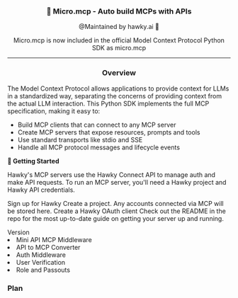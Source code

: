 <div align="center">

### 🪼  Micro.mcp - Auto build MCPs with APIs  
@Maintained by hawky.ai 🦅

Micro.mcp is now included in the official Model Context Protocol Python SDK as micro.mcp

---
</div>
<div align="left">
<div align="center">
<h3>
Overview
</h3>

</div>
The Model Context Protocol allows applications to provide context for LLMs in a standardized way, separating the concerns of providing context from the actual LLM interaction. This Python SDK implements the full MCP specification, making it easy to:

- Build MCP clients that can connect to any MCP server
- Create MCP servers that expose resources, prompts and tools
- Use standard transports like stdio and SSE
- Handle all MCP protocol messages and lifecycle events

</div>
<div>
<b>🚀 Getting Started</b>

Hawky's MCP servers use the Hawky Connect API to manage auth and make API requests. To run an MCP server, you'll need a Hawky project and Hawky API credentials.

Sign up for Hawky
Create a project. Any accounts connected via MCP will be stored here.
Create a Hawky OAuth client
Check out the README in the repo for the most up-to-date guide on getting your server up and running.
</div>
Version
<div>
    <li>Mini API MCP Middleware</li>
    <li>API to MCP Converter</li>
    <li>Auth Middleware</li>
    <li>User Verification</li>
    <li>Role and Passouts</li>
</div>
<h3>
Plan
</h3>
